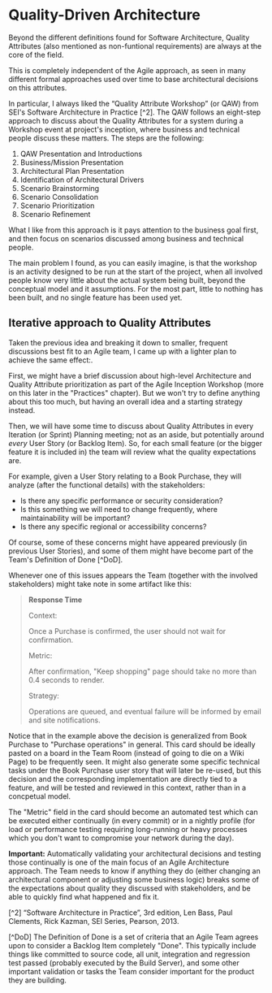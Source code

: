 # Quality-Driven Architecture

Beyond the different definitions found for Software Architecture, Quality Attributes (also mentioned as non-funtional requirements) are always at the core of the field.

This is completely independent of the Agile approach, as seen in many different formal approaches used over time to base architectural decisions on this attributes.

In particular, I always liked the “Quality Attribute Workshop” (or QAW) from SEI's Software Architecture in Practice [^2]. The QAW follows an eight-step approach to discuss about the Quality Attributes for a system during a Workshop event at project's inception, where business and technical people discuss these matters. The steps are the following:

1. QAW Presentation and Introductions
2. Business/Mission Presentation
3. Architectural Plan Presentation
4. Identification of Architectural Drivers
5. Scenario Brainstorming
6. Scenario Consolidation
7. Scenario Prioritization
8. Scenario Refinement


What I like from this approach is it pays attention to the business goal first, and then focus on scenarios discussed among business and technical people.

The main problem I found, as you can easily imagine, is that the workshop is an activity designed to be run at the start of the project, when all involved people know very little about the actual system being built, beyond the conceptual model and it assumptions. For the most part, little to nothing has been built, and no single feature has been used yet.

## Iterative approach to Quality Attributes

Taken the previous idea and breaking it down to smaller, frequent discussions best fit to an Agile team, I came up with a lighter plan to achieve the same effect:.

First, we might have a brief discussion about high-level Architecture and Quality Attribute prioritization as part of the Agile Inception Workshop (more on this later in the "Practices" chapter). But we won't try to define anything about this too much, but having an overall idea and a starting strategy instead.

Then, we will have some time to discuss about Quality Attributes in every Iteration (or Sprint) Planning meeting; not as an aside, but potentially around *every* User Story (or Backlog Item). So, for each small feature (or the bigger feature it is included in) the team will review what the quality expectations are.

For example, given a User Story relating to a Book Purchase, they will analyze (after the functional details) with the stakeholders:

- Is there any specific performance or security consideration?
- Is this something we will need to change frequently, where maintainability will be important?
- Is there any specific regional or accessibility concerns?

Of course, some of these concerns might have appeared previously (in previous User Stories), and some of them might have become part of the Team's Definition of Done [^DoD].

Whenever one of this issues appears the Team (together with the involved stakeholders) might take note in some artifact like this:

> **Response Time**
>
> Context:
>
>   Once a Purchase is confirmed, the user should not wait for confirmation.
>
> Metric:
>
>   After confirmation, "Keep shopping" page should take no more than 0.4 seconds to render.
>
> Strategy:
>
>   Operations are queued, and eventual failure will be informed by email and site notifications.
>


Notice that in the example above the decision is generalized from Book Purchase to "Purchase operations" in general. This card should be ideally pasted on a board in the Team Room (instead of going to die on a Wiki Page) to be frequently seen. It might also generate some specific technical tasks under the Book Purchase user story that will later be re-used, but this decision and the corresponding implementation are directly tied to a feature, and will be tested and reviewed in this context, rather than in a concpetual model.

The "Metric" field in the card should become an automated test which can be executed either continually (in every commit) or in a nightly profile (for load or performance testing requiring long-running or heavy processes which you don't want to compromise your network during the day).

**Important:** Automatically validating your architectural decisions and testing those continually is one of the main focus of an Agile Architecture approach. The Team needs to know if anything they do (either changing an architectural component or adjusting some business logic) breaks some of the expectations about quality they discussed with stakeholders, and be able to quickly find what happened and fix it.


[^2] “Software Architecture in Practice”, 3rd edition, Len Bass, Paul Clements, Rick Kazman, SEI Series, Pearson, 2013.

[^DoD] The Definition of Done is a set of criteria that an Agile Team agrees upon to consider a Backlog Item completely "Done". This typically include things like committed to source code, all unit, integration and regression test passed (probably executed by the Build Server), and some other important validation or tasks the Team consider important for the product they are building.
